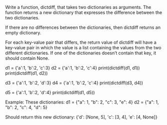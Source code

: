 Write a function, dictdiff, that takes two dictionaries as arguments. The function returns a new dictionary that expresses the difference between the two dictionaries.

If there are no differences between the dictionaries, then dictdiff returns an empty dictionary.

For each key-value pair that differs, the return value of dictdiff will have a key-value pair in which the value is a list containing the values from the two different dictionaries. If one of the dictionaries doesn’t contain that key, it should contain None.


d1 = {'a':1, 'b':2, 'c':3}
d2 = {'a':1, 'b':2, 'c':4}
print(dictdiff(d1, d1))
print(dictdiff(d1, d2))

d3 = {'a':1, 'b':2, 'd':3}
d4 = {'a':1, 'b':2, 'c':4}
print(dictdiff(d3, d4))

d5 = {'a':1, 'b':2, 'd':4}
print(dictdiff(d1, d5))


Example:
These dictionaries:
d1 = {"a": 1, "b": 2, "c": 3, "e": 4}
d2 = {"a": 1, "b": 2, "c": 4, "d": 5}

Should return this new dictionary:
{'d': [None, 5], 'c': [3, 4], 'e': [4, None]}